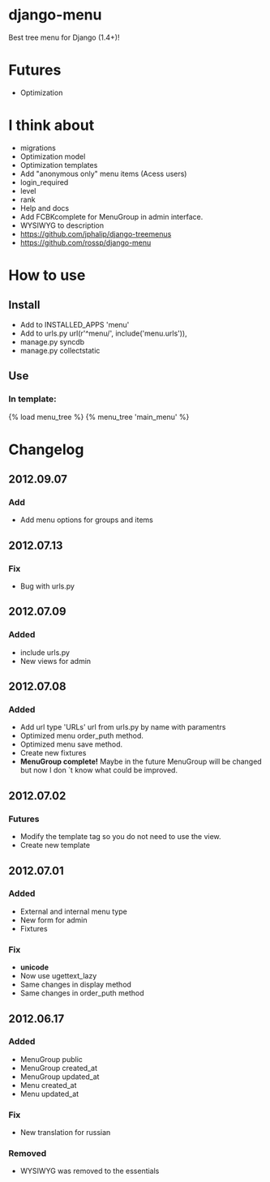 # django-menu
Best tree menu for Django (1.4+)!

# Futures
* Optimization

# I think about
* migrations
* Optimization model
* Optimization templates
* Add "anonymous only" menu items (Acess users)
* login_required
* level
* rank
* Help and docs
* Add FCBKcomplete for MenuGroup in admin interface.
* WYSIWYG to description
* https://github.com/jphalip/django-treemenus
* https://github.com/rossp/django-menu

# How to use
## Install
* Add to INSTALLED_APPS 'menu'
* Add to urls.py  url(r'^menu/', include('menu.urls')),
* manage.py syncdb
* manage.py collectstatic

## Use
### In template:
{% load menu_tree %}
{% menu_tree 'main_menu' %}

# Changelog
## 2012.09.07
### Add
* Add menu options for groups and items

## 2012.07.13
### Fix
* Bug with urls.py

## 2012.07.09
### Added
* include urls.py
* New views for admin

## 2012.07.08
### Added
* Add url type 'URLs' url from urls.py by name with paramentrs
* Optimized menu order_puth method.
* Optimized menu save method.
* Create new fixtures
* __MenuGroup complete!__ Maybe in the future MenuGroup will be changed but now I don `t know what could be improved.

## 2012.07.02
### Futures
* Modify the template tag so you do not need to use the view.
* Create new template


## 2012.07.01
### Added
* External and internal menu type
* New form for admin
* Fixtures

### Fix
* __unicode__
* Now use ugettext_lazy
* Same changes in display method
* Same changes in order_puth method

## 2012.06.17
### Added
* MenuGroup public
* MenuGroup created_at
* MenuGroup updated_at
* Menu created_at
* Menu updated_at

### Fix
* New translation for russian

### Removed
* WYSIWYG was removed to the essentials
